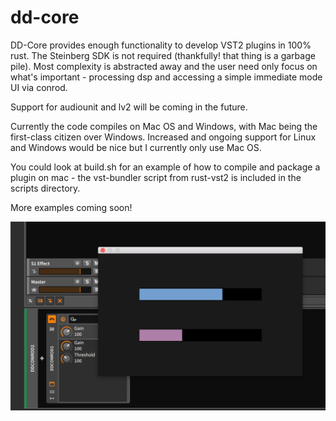 # dd-core

DD-Core provides enough functionality to develop VST2 plugins in 100% rust. The Steinberg SDK is not required (thankfully! that thing is a garbage pile). Most complexity is abstracted away and the user need only focus on what's important - processing dsp and accessing a simple immediate mode UI via conrod.

Support for audiounit and lv2 will be coming in the future.

Currently the code compiles on Mac OS and Windows, with Mac being the first-class citizen over Windows. Increased and ongoing support for Linux and Windows would be nice but I currently only use Mac OS.

You could look at build.sh for an example of how to compile and package a plugin on mac - the vst-bundler script from rust-vst2 is included in the scripts directory.

More examples coming soon!

![Screenshot](screenshot.png)

